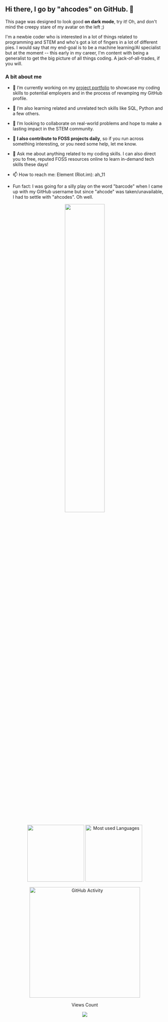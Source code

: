 ## Hi there, I go by "ahcodes" on GitHub.  👋 

This page was designed to look good **on dark mode**, try it! Oh, and don't mind the creepy stare of my avatar on the left ;)

I'm a newbie coder who is interested in a lot of things related to programming and STEM and who's got a lot of fingers in a lot of different pies. I would say that my end-goal is to be a machine learning/AI specialist but at the moment -- this early in my career, I'm content with being a generalist to get the big picture of all things coding. A jack-of-all-trades, if you will.

### A bit about me
- 🔭 I’m currently working on my [project portfolio](https://ahcodes.github.io) to showcase my coding skills to potential employers and in the process of revamping my GitHub profile.

- 🌱 I’m also learning related and unrelated tech skills like SQL, Python and a few others. 

- 👯 I’m looking to collaborate on real-world problems and hope to make a lasting impact in the STEM community.

- 🤔 **I also contribute to FOSS projects daily**, so if you run across something interesting, or you need some help, let me know.

- 💬 Ask me about anything related to my coding skills. I can also direct you to free, reputed FOSS resources online to learn in-demand tech skills these days!

- 📫 How to reach me: Element (Riot.im): ah_11 

- Fun fact: I was going for a silly play on the word "barcode" when I came up with my GitHub username but since "ahcode" was taken/unavailable, I had to settle with "ahcodes". Oh well.



<div>
  <p align = "center">
    <img width="50%" src="https://github-readme-streak-stats.herokuapp.com/?user=ahcodes&show_icons=true&locale=en&layout=compact&theme=radical&line_height=0" />
  </p>
</div>

<div>
  <p align="center"
  <a href="https://github.com/ahcodes">
    <img height="180em" src="https://github-readme-stats.vercel.app/api?username=ahcodes&theme=tokyonight&show_icons=true" />
    <img height="180em" src="https://github-readme-stats.vercel.app/api/top-langs/?username=ahcodes&theme=great-gatsby&layout=compact" alt="Most used Languages"/>
  </a>
  </p>
</div>
  
<div>
  <p align=center>
    <img height="350"  src="https://lostgirljourney-on-github.herokuapp.com/graph?username=ahcodes&theme=dracula&bg_color=000000&hide_border=true" alt="GitHub Activity" />
  </p>
</div>




<p align=center>  
  Views Count
</p>
<p align=center>
<img src="https://profile-counter.glitch.me/{ahcodes}/count.svg" />
</p>

<!--
**ahcodes/ahcodes** is a ✨ _special_ ✨ repository because its `README.md` (this file) appears on your GitHub profile.

Here are some ideas to get you started:

<p align="center">
  <code><img title="HTML5" height="25" src="./img/html5.svg"></code>
  <code><img title="CSS" height="25" src="./img/css.svg"></code>
  <code><img title="Bootstrap" height="25" src="./img/bootstrap-5.png"></code>
  <code><img title="SASS" height="25" src="./img/sass.svg"></code>
  <code><img title="JavaScript" height="25" src="./img/javascript.svg"></code>
  <code><img title="Git" height="25" src="./img/git-original.svg"></code>
  <code><img title="VSCode" height="25" src="./img/vscode.png"></code>
</p>

[![Top Langs](https://github-readme-stats.vercel.app/api/top-langs/?username=ahcodes&layout=compact)](https://github.com/ahodes/github-readme-stats)
[![ahcodes's wakatime stats](https://github-readme-stats.vercel.app/api/wakatime?username=ahcodes)](https://github.com/ahcodes/github-readme-stats)

[![my github activity graph](https://activity-graph.herokuapp.com/graph?username=ahcodes&theme=redical)](https://github.com/ahcodes/github-readme-activity-graph)
<p align="center"> <img src="https://komarev.com/ghpvc/?username=ahcodes" alt="ahcodes-profile-views" /> </p>

-->
